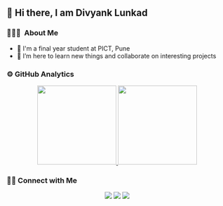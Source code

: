  ## 👋 Hi there, I am Divyank Lunkad
 
 ### 👨🏻‍💻 &nbsp;About Me
- 📘 I'm a final year student at PICT, Pune
- 🌱 I’m here to learn new things and collaborate on interesting projects

### ⚙️ GitHub Analytics
<p align="center">
<a href="https://github.com/divyank00">
  <img height="180em" src="https://github-readme-stats-eight-theta.vercel.app/api?username=divyank00&show_icons=true&theme=algolia&include_all_commits=true&count_private=true"/>
  <img height="180em" src="https://github-readme-stats-eight-theta.vercel.app/api/top-langs/?username=divyank00&layout=compact&langs_count=8&theme=algolia"/>
</a>
</p>

### 🤝🏻 Connect with Me
<p align="center">
<a href="https://divyank00.github.io/"><img src="https://img.shields.io/badge/-divyank00.github.io-blue?style=flat&logo=Google-Chrome&logoColor=white&labelColor=grey"/></a>
<a href="https://drive.google.com/file/d/1T2EWR2pD0VRIAssR3Q8aX7VxGbZ0c9H6/view?usp=sharing"><img src="https://img.shields.io/badge/Resume-Divyank%20Lunkad-blue?labelColor=grey"/></a>
<a href="https://linkedin.com/in/divyank00/"><img src="https://img.shields.io/badge/-divyank00-blue?style=flat&logo=Linkedin&logoColor=white&labelColor=grey"/></a>
</p>
